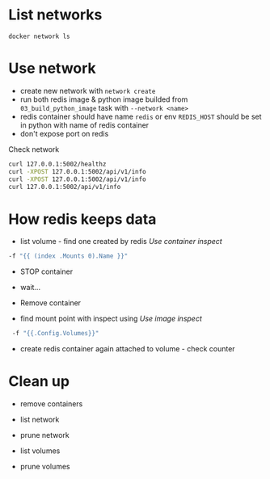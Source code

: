 # List networks

`docker network ls`

# Use network

- create new network with `network create`
- run both redis image & python image builded from `03_build_python_image` task with `--network <name>`
- redis container should have name `redis` or env `REDIS_HOST` should be set in python with name of redis container
- don't expose port on redis


Check network
```sh
curl 127.0.0.1:5002/healthz
curl -XPOST 127.0.0.1:5002/api/v1/info
curl -XPOST 127.0.0.1:5002/api/v1/info
curl 127.0.0.1:5002/api/v1/info
```

# How redis keeps data

- list volume - find one created by redis
*Use  container inspect*
```sh
-f "{{ (index .Mounts 0).Name }}"
```
- STOP container
- wait...
- Remove container

- find mount point with inspect using
*Use image inspect*
```sh
 -f "{{.Config.Volumes}}"
```
- create redis container again attached to volume - check counter

# Clean up
- remove containers

- list network
- prune network

- list volumes
- prune volumes

